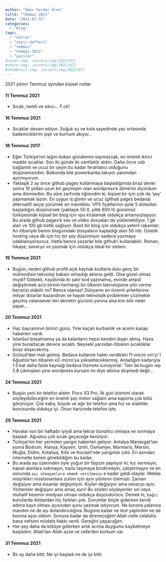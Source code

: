 ```yaml
---
author: "Ömer Serdar Ören"
title: "Temmuz 2021"
date: "2021-07-31"
categories: 
  - "blog"
tags: 
  - "notlar"
  - "seyir-defteri"
  - "temmuz"
  - "temmuz-2021"
  - "yazilar"
#cover-img: /assets/img/2021/07/
#share-img: /assets/img/2021/07/
#thumbnail-img: /assets/img/2021/07/
---
```


2021 yılının Temmuz ayından kişisel notlar.

#### 11 Temmuz 2021

- Sıcak, nemli ve sıkıcı… F.ck!

#### 16 Temmuz 2021

- Sıcaklar devam ediyor. Soğuk su ve kola sayedinde yaz ortasında bademciklerim şişti ve burnum akıyor…

#### 18 Temmuz 2017

- Eğer Türkiye’nin lağım kokan gündemini saymazsak, en önemli ikinci madde sıcaklar. Son iki günde iki vantilatör aldım. Daha önce usb bağlantılı ve ucuz bir şeyin bu kadar ferahlatıcı olduğunu düşünemezdim. Balkonda bile powerbanka takıyor yanımdan ayırmıyorum.
- Yaklaşık 2 ay önce github pages kullanmaya başladığımda biraz dener sonra 10 yıldan uzun bir geçmişim olan wordpress’e dönerim diyordum ama dönmedim. Bu süre zarfında öğrendim ki, kişisel bir için çok da ‘şey’ yapmamak lazım. En uygun iş gören ve ucuz (github pages bedava) alternatifi seçip yürümek en mantıklısı. VPS fiyatlarının aylık 5 dolardan başladığını düşünürsek (yaklaşık 50 tl, yıllık 600 tl) günümüz türkiyesinde kişisel bir blog için vps kiralamak oldukça anlamsızlaşıyor. Bu arada github pages’e ses ve video dosyaları da yüklenebiliyor. 1 gb alan ve 100 gb trafik sağlıyor. Basit bir blog için oldukça yeterli rakamlar. An itibariyle benim blogumdaki dosyaların kapladığı alan 50 mb. Üstelik hosting veya db için hiç bir şey düşünmyor sadece yazmaya odaklanıyorsunuz. Hatta bence yazarlar bile github’ı kullanabilir. Roman, hikaye, senaryo vs yazmak için oldukça ideal bir sistem.

#### 19 Temmuz 2021

- Bugün; neden github profili açık kaynak kodlarla dolu genç bir mühendisin teknoloji bakanı olmadığı aklıma geldi. Olsa güzel olmaz mıydı? Göbekli, hayatında iki satır kod yazmamış, evinde ampül değiştirmek aciz birinin herhangi bir ülkenin teknolojisine yön verme becerisi olabilir mi? Bence olamaz! Dünyanın en önemli şirketlerine milyar dolarlar kazandıran ve hayatı teknolojik problemler çözmekle geçmiş vatansever biri devletin gücünü yanına alsa kim bilir neler yapar…

#### 20 Temmuz 2021

- Hac bayramının birinci günü. Yine kaçan kurbanlık ve acemi kasap haberleri vardı.
- İstanbul boşalmamış ya da kalanların hepsi kendini dışarı atmış. Hava yine bunaltacak derece sıcaktı. Neyseki yarından itibaren sıcaklıklar biraz düşecekmiş.
- Gcloud’dan mail gelmiş. Bedava kullanım hakkı verdikleri f1-micro vm’yi 1 Ağustos’tan itibaren e2-micro’ya yükselteceklermiş. Anladığım kadarıyla 1.5 kat daha fazla kaynağı bedava hizmete sunuyorlar. Tam da bugün wp 5.8 çıkmışken yine wordpress kursam mı diye aklıma düşmedi değil…

#### 24 Temmuz 2021

- Bugün yeni bir telefon aldım: Poco X3 Pro. İlk gün izlenimi olarak söyleyebileceğim en önemli şey motor sağlam ama kaporta çok kötü görünüyor. Çok kaba, büyük ve ağır bir telefon ama hız ve stabilite konusunda oldukça iyi. Onun haricinde telefon işte.

#### 29 Temmuz 2021

- Havalar son bir haftadır iyiydi ama tekrar bunaltıcı olmaya ve ısınmaya başladı. Ağustos çok sıcak geçeceğe benziyor.
- Türkiye’nin her yerinden yangın haberleri geliyor. Antalya Manavgat’tan sonra Bodrum, Alanya, Kayseri, İzmir, Osmaniye, Marmaris, Mersin, Muğla, Didim, Kütahya, Kilis ve Kocaeli’nde yangınlar çıktı. En azından internette benim görebildiğim bu kadar.
- Bu arada aşı üzerinden öyle yoğun bir faşizm yapılıyor ki; kız vermeyin, kapalı alanlara sokmayın, toplu taşımaya bindirmeyin, çalıştırmayın ve en sonunda `aşı olmayanlara ekmek verilmesin` e kadar geldi olaylar. Mekke müşrikleri müslümanlara zulüm için aynı yöntemi izlemişti. Zaman değişiyor ama insanlar değişmiyor. Kişiler değişiyor ama senaryo aynı. Yöntemler değişiyor ama amaç aynı! Bu sözleri söyleyenler sol veya muhalif kesimin medyası olması oldukça düşündürücü. Demek ki, `bağzı` konularda iktidardan hiç farkları yok. Durumlar böyle giderken kendi adıma kayıt olması açısından şunu yazmak istiyorum. Ne korona yalanına inandım ne de aşı dolandırıcılığına. Bugüne kadar ne test yaptırdım ne de korona aşısı oldum. Sonuna kadar da direneceğim! Allah celle celalühü bana nefsimi müdafa hakkı verdi. Gereğini yapacağım.
- Her şey daha da kötüye giderken artık acıma duygumu kaybetmeye başladım. Allah’tan Allah azze ve celle’den korkum var.

#### 31 Temmuz 2021

- Bir ay daha bitti. Ne iyi başladı ne de iyi bitti.
